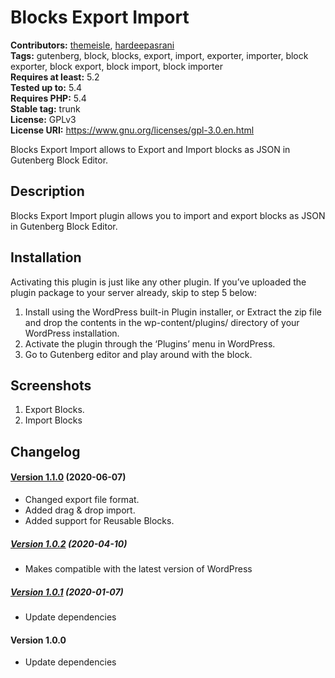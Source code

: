 # Blocks Export Import #
**Contributors:** [themeisle](https://profiles.wordpress.org/themeisle), [hardeepasrani](https://profiles.wordpress.org/hardeepasrani)  
**Tags:** gutenberg, block, blocks, export, import, exporter, importer, block exporter, block export, block import, block importer  
**Requires at least:** 5.2      
**Tested up to:** 5.4  
**Requires PHP:** 5.4    
**Stable tag:** trunk  
**License:** GPLv3    
**License URI:** https://www.gnu.org/licenses/gpl-3.0.en.html    

Blocks Export Import allows to Export and Import blocks as JSON in Gutenberg Block Editor.

## Description ##

Blocks Export Import plugin allows you to import and export blocks as JSON in Gutenberg Block Editor.

## Installation ##
Activating this plugin is just like any other plugin. If you’ve uploaded the plugin package to your server already, skip to step 5 below:

1. Install using the WordPress built-in Plugin installer, or Extract the zip file and drop the contents in the wp-content/plugins/ directory of your WordPress installation.
2. Activate the plugin through the ‘Plugins’ menu in WordPress.
3. Go to Gutenberg editor and play around with the block.

## Screenshots ##

1. Export Blocks.
2. Import Blocks


## Changelog ##

#### [Version 1.1.0](https://github.com/Codeinwp/blocks-export-import/compare/v1.0.2...v1.1.0) (2020-06-07)

- Changed export file format.
- Added drag & drop import.
- Added support for Reusable Blocks.




##### [Version 1.0.2](https://github.com/Codeinwp/blocks-export-import/compare/v1.0.1...v1.0.2) (2020-04-10)

- Makes compatible with the latest version of WordPress




##### [Version 1.0.1](https://github.com/Codeinwp/blocks-export-import/compare/v1.0.0...v1.0.1) (2020-01-07)

* Update dependencies


####  Version 1.0.0

* Update dependencies


